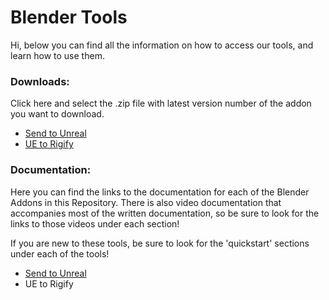 # Blender Tools
Hi, below you can find all the information on how to access our tools, and learn how to use them.

### Downloads:
Click here and select the .zip file with latest version number of the addon you want to download.
* [Send to Unreal](https://github.com/EpicGames/BlenderTools/edit/master/README.md)
* [UE to Rigify](https://github.com/EpicGames/BlenderTools/edit/master/README.md)

### Documentation:
Here you can find the links to the documentation for each of the Blender Addons in this Repository. There is also video documentation that accompanies most of the written documentation, so be sure to look for the links to those videos under each section!

If you are new to these tools, be sure to look for the 'quickstart' sections under each of the tools!

* [Send to Unreal](https://github.com/EpicGames/BlenderTools/wiki/Send-to-Unreal-Home)
* UE to Rigify
